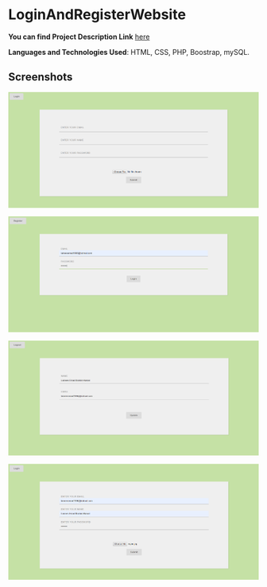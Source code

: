 # LoginAndRegisterWebsite

**You can find Project Description Link** [here](https://drive.google.com/file/d/1-brTepUs6KU7W960a8Gd1ta_FTwYsGmm/view?usp=sharing)

**Languages and Technologies Used**: HTML, CSS, PHP, Boostrap, mySQL.


## Screenshots 

![Registration Form](https://github.com/lameesemad1996/LoginAndRegisterWebsite/blob/master/Screenshots/RegistrationForm.png)


![Login Page](https://github.com/lameesemad1996/LoginAndRegisterWebsite/blob/master/Screenshots/LoginPage.png)


![Profile Page](https://github.com/lameesemad1996/LoginAndRegisterWebsite/blob/master/Screenshots/ProfilePage.png)


![Filled Registration Form](https://github.com/lameesemad1996/LoginAndRegisterWebsite/blob/master/Screenshots/FilledRegForm.png)
